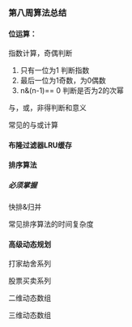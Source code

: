 ### 第八周算法总结

#### 位运算：

指数计算，奇偶判断

1. 只有一位为1 判断指数
2. 最后一位为1奇数，为0偶数
3. n&(n-1)== 0 判断是否为2的次幂

与，或，非得判断和意义 

常见的与或计算


#### 布隆过滤器LRU缓存

#### 排序算法

##### 必须掌握
快排&归并

常见排序算法的时间复杂度

#### 高级动态规划

打家劫舍系列

股票买卖系列

二维动态数组

三维动态数组
